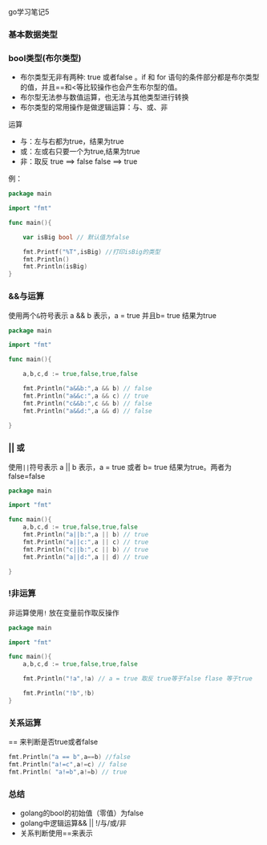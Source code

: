 go学习笔记5

### 基本数据类型

### bool类型(布尔类型)

- 布尔类型无非有两种: true 或者false 。if 和 for 语句的条件部分都是布尔类型的值，并且==和<等比较操作也会产生布尔型的值。
- 布尔型无法参与数值运算，也无法与其他类型进行转换
- 布尔类型的常用操作是做逻辑运算：与、或、非

运算

- 与：左与右都为true，结果为true
- 或：左或右只要一个为true,结果为true
- 非：取反 true ==> false  false ==> true


例：

```go
package main

import "fmt"

func main(){

	var isBig bool // 默认值为false

	fmt.Printf("%T",isBig) //打印isBig的类型
	fmt.Println()
	fmt.Println(isBig)
}

```


### &&与运算

使用两个``&``符号表示
a && b  表示，a = true 并且b= true 结果为true

```go
package main

import "fmt"

func main(){

	a,b,c,d := true,false,true,false

	fmt.Println("a&&b:",a && b) // false
	fmt.Println("a&&c:",a && c) // true
	fmt.Println("c&&b:",c && b) // false
	fmt.Println("a&&d:",a && d) // false
	
}
```

### || 或
使用``||``符号表示
a || b  表示，a = true 或者 b= true 结果为true。两者为false=false


```go
package main

import "fmt"

func main(){
	a,b,c,d := true,false,true,false
	fmt.Println("a||b:",a || b) // true
	fmt.Println("a||c:",a || c) // true
	fmt.Println("c||b:",c || b) // true
	fmt.Println("a||d:",a || d) // true

}

```

### !非运算

非运算使用``!`` 放在变量前作取反操作

```go
package main

import "fmt"

func main(){
	a,b,c,d := true,false,true,false

	fmt.Println("!a",!a) // a = true 取反 true等于false flase 等于true

	fmt.Println("!b",!b)
}
```

### 关系运算

== 来判断是否true或者false

```go
fmt.Println("a == b",a==b) //false
fmt.Println("a!=c",a!=c) // false
fmt.Println( "a!=b",a!=b) // true
```

### 总结

- golang的bool的初始值（零值）为false
- golang中逻辑运算&& || !/与/或/非
- 关系判断使用==来表示






